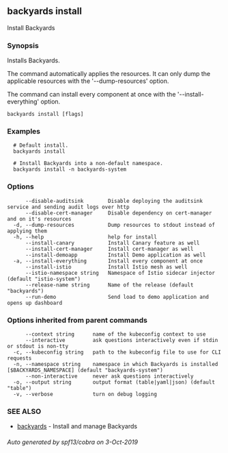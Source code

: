 ## backyards install

Install Backyards

### Synopsis

Installs Backyards.

The command automatically applies the resources.
It can only dump the applicable resources with the '--dump-resources' option.

The command can install every component at once with the '--install-everything' option.

```
backyards install [flags]
```

### Examples

```
  # Default install.
  backyards install

  # Install Backyards into a non-default namespace.
  backyards install -n backyards-system
```

### Options

```
      --disable-auditsink        Disable deploying the auditsink service and sending audit logs over http
      --disable-cert-manager     Disable dependency on cert-manager and on it's resources
  -d, --dump-resources           Dump resources to stdout instead of applying them
  -h, --help                     help for install
      --install-canary           Install Canary feature as well
      --install-cert-manager     Install cert-manager as well
      --install-demoapp          Install Demo application as well
  -a, --install-everything       Install every component at once
      --install-istio            Install Istio mesh as well
      --istio-namespace string   Namespace of Istio sidecar injector (default "istio-system")
      --release-name string      Name of the release (default "backyards")
      --run-demo                 Send load to demo application and opens up dashboard
```

### Options inherited from parent commands

```
      --context string      name of the kubeconfig context to use
      --interactive         ask questions interactively even if stdin or stdout is non-tty
  -c, --kubeconfig string   path to the kubeconfig file to use for CLI requests
  -n, --namespace string    namespace in which Backyards is installed [$BACKYARDS_NAMESPACE] (default "backyards-system")
      --non-interactive     never ask questions interactively
  -o, --output string       output format (table|yaml|json) (default "table")
  -v, --verbose             turn on debug logging
```

### SEE ALSO

* [backyards](backyards.md)	 - Install and manage Backyards

###### Auto generated by spf13/cobra on 3-Oct-2019
